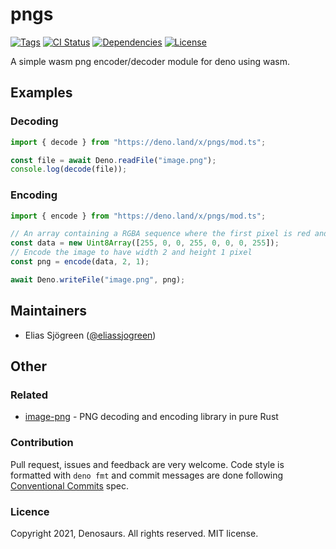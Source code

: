 # pngs

[![Tags](https://img.shields.io/github/release/denosaurs/pngs)](https://github.com/denosaurs/pngs/releases)
[![CI Status](https://img.shields.io/github/workflow/status/denosaurs/pngs/check)](https://github.com/denosaurs/pngs/actions)
[![Dependencies](https://img.shields.io/github/workflow/status/denosaurs/pngs/depsbot?label=dependencies)](https://github.com/denosaurs/depsbot)
[![License](https://img.shields.io/github/license/denosaurs/pngs)](https://github.com/denosaurs/pngs/blob/master/LICENSE)

A simple wasm png encoder/decoder module for deno using wasm.

## Examples

### Decoding

```ts
import { decode } from "https://deno.land/x/pngs/mod.ts";

const file = await Deno.readFile("image.png");
console.log(decode(file));
```

### Encoding

```ts
import { encode } from "https://deno.land/x/pngs/mod.ts";

// An array containing a RGBA sequence where the first pixel is red and second is black
const data = new Uint8Array([255, 0, 0, 255, 0, 0, 0, 255]);
// Encode the image to have width 2 and height 1 pixel
const png = encode(data, 2, 1);

await Deno.writeFile("image.png", png);
```

## Maintainers

- Elias Sjögreen ([@eliassjogreen](https://github.com/eliassjogreen))

## Other

### Related

- [image-png](https://github.com/image-rs/image-png) - PNG decoding and encoding
  library in pure Rust

### Contribution

Pull request, issues and feedback are very welcome. Code style is formatted with
`deno fmt` and commit messages are done following
[Conventional Commits](https://www.conventionalcommits.org/en/v1.0.0/) spec.

### Licence

Copyright 2021, Denosaurs. All rights reserved. MIT license.
